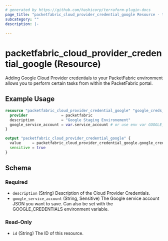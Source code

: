 ```yaml
---
# generated by https://github.com/hashicorp/terraform-plugin-docs
page_title: "packetfabric_cloud_provider_credential_google Resource - terraform-provider-packetfabric"
subcategory: ""
description: |-
  
---
```


# packetfabric_cloud_provider_credential_google (Resource)

Adding Google Cloud Provider credentials to your PacketFabric environment allows you to perform certain tasks from within the PacketFabric portal.

## Example Usage

```terraform
resource "packetfabric_cloud_provider_credential_google" "google_creds_staged" {
  provider               = packetfabric
  description            = "Google Staging Environement"
  google_service_account = var.service_account # or use env var GOOGLE_CREDENTIALS
}

output "packetfabric_cloud_provider_credential_google" {
  value     = packetfabric_cloud_provider_credential_google.google_creds_staged
  sensitive = true
}
```

<!-- schema generated by tfplugindocs -->
## Schema

### Required

- `description` (String) Description of the Cloud Provider Credentials.
- `google_service_account` (String, Sensitive) The Google service account JSON you want to save. Can also be set with the GOOGLE_CREDENTIALS environment variable.

### Read-Only

- `id` (String) The ID of this resource.


